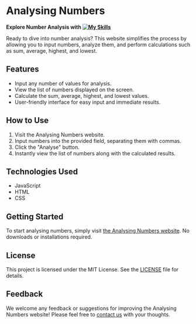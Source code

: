 # Analysing Numbers

**Explore Number Analysis with [![My Skills](https://skillicons.dev/icons?i=js,html,css)](https://skillicons.dev)**

Ready to dive into number analysis? This website simplifies the process by allowing you to input numbers, analyze them, and perform calculations such as sum, average, highest, and lowest. 

## Features
- Input any number of values for analysis.
- View the list of numbers displayed on the screen.
- Calculate the sum, average, highest, and lowest values.
- User-friendly interface for easy input and immediate results.

## How to Use
1. Visit the Analysing Numbers website.
2. Input numbers into the provided field, separating them with commas.
3. Click the "Analyse" button.
4. Instantly view the list of numbers along with the calculated results.

## Technologies Used
- JavaScript
- HTML
- CSS

## Getting Started
To start analysing numbers, simply visit [the Analysing Numbers website](#). No downloads or installations required.

## License
This project is licensed under the MIT License. See the [LICENSE](LICENSE) file for details.

## Feedback
We welcome any feedback or suggestions for improving the Analysing Numbers website! Please feel free to [contact us](#) with your thoughts.
